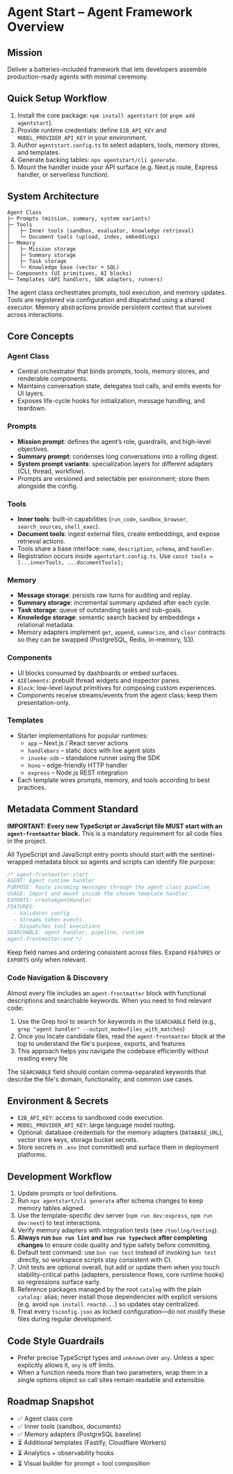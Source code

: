 # Agent Start – Agent Framework Overview

## Mission

Deliver a batteries-included framework that lets developers assemble production-ready agents with minimal ceremony.

## Quick Setup Workflow

1. Install the core package: `npm install agentstart` (or `pnpm add agentstart`).
2. Provide runtime credentials: define `E2B_API_KEY` and `MODEL_PROVIDER_API_KEY` in your environment.
3. Author `agentstart.config.ts` to select adapters, tools, memory stores, and templates.
4. Generate backing tables: `npx agentstart/cli generate`.
5. Mount the handler inside your API surface (e.g. Next.js route, Express handler, or serverless function).

## System Architecture

```
Agent Class
├─ Prompts (mission, summary, system variants)
├─ Tools
│   ├─ Inner tools (sandbox, evaluator, knowledge retrieval)
│   └─ Document tools (upload, index, embeddings)
├─ Memory
│   ├─ Mission storage
│   ├─ Summary storage
│   ├─ Task storage
│   └─ Knowledge base (vector + SQL)
├─ Components (UI primitives, AI blocks)
└─ Templates (API handlers, SDK adapters, runners)
```

The agent class orchestrates prompts, tool execution, and memory updates. Tools are registered via configuration and dispatched using a shared executor. Memory abstractions provide persistent context that survives across interactions.

## Core Concepts

### Agent Class

- Central orchestrator that binds prompts, tools, memory stores, and renderable components.
- Maintains conversation state, delegates tool calls, and emits events for UI layers.
- Exposes life-cycle hooks for initialization, message handling, and teardown.

### Prompts

- **Mission prompt**: defines the agent’s role, guardrails, and high-level objectives.
- **Summary prompt**: condenses long conversations into a rolling digest.
- **System prompt variants**: specialization layers for different adapters (CLI, thread, workflow).
- Prompts are versioned and selectable per environment; store them alongside the config.

### Tools

- **Inner tools**: built-in capabilities (`run_code`, `sandbox_browser`, `search_sources`, `shell_exec`).
- **Document tools**: ingest external files, create embeddings, and expose retrieval actions.
- Tools share a base interface: `name`, `description`, `schema`, and `handler`.
- Registration occurs inside `agentstart.config.ts`. Use `const tools = [...innerTools, ...documentTools];`

### Memory

- **Message storage**: persists raw turns for auditing and replay.
- **Summary storage**: incremental summary updated after each cycle.
- **Task storage**: queue of outstanding tasks and sub-goals.
- **Knowledge storage**: semantic search backed by embeddings + relational metadata.
- Memory adapters implement `get`, `append`, `summarize`, and `clear` contracts so they can be swapped (PostgreSQL, Redis, in-memory, S3).

### Components

- UI blocks consumed by dashboards or embed surfaces.
- `AIElements`: prebuilt thread widgets and inspector panes.
- `Block`: low-level layout primitives for composing custom experiences.
- Components receive streams/events from the agent class; keep them presentation-only.

### Templates

- Starter implementations for popular runtimes:
  - `app` – Next.js / React server actions
  - `handlebars` – static docs with live agent slots
  - `invoke-sdk` – standalone runner using the SDK
  - `hono` – edge-friendly HTTP handler
  - `express` – Node.js REST integration
- Each template wires prompts, memory, and tools according to best practices.

## Metadata Comment Standard

**IMPORTANT: Every new TypeScript or JavaScript file MUST start with an `agent-frontmatter` block.** This is a mandatory requirement for all code files in the project.

All TypeScript and JavaScript entry points should start with the sentinel-wrapped metadata block so agents and scripts can identify file purpose:

```ts
/* agent-frontmatter:start
AGENT: Agent runtime handler
PURPOSE: Route incoming messages through the agent class pipeline
USAGE: Import and mount inside the chosen template handler
EXPORTS: createAgentHandler
FEATURES:
  - Validates config
  - Streams token events
  - Dispatches tool executions
SEARCHABLE: agent handler, pipeline, runtime
agent-frontmatter:end */
```

Keep field names and ordering consistent across files. Expand `FEATURES` or `EXPORTS` only when relevant.

### Code Navigation & Discovery

Almost every file includes an `agent-frontmatter` block with functional descriptions and searchable keywords. When you need to find relevant code:

1. Use the Grep tool to search for keywords in the `SEARCHABLE` field (e.g., `grep "agent handler" --output_mode=files_with_matches`)
2. Once you locate candidate files, read the `agent-frontmatter` block at the top to understand the file's purpose, exports, and features
3. This approach helps you navigate the codebase efficiently without reading every file

The `SEARCHABLE` field should contain comma-separated keywords that describe the file's domain, functionality, and common use cases.

## Environment & Secrets

- `E2B_API_KEY`: access to sandboxed code execution.
- `MODEL_PROVIDER_API_KEY`: large language model routing.
- Optional: database credentials for the memory adapters (`DATABASE_URL`), vector store keys, storage bucket secrets.
- Store secrets in `.env` (not committed) and surface them in deployment platforms.

## Development Workflow

1. Update prompts or tool definitions.
2. Run `npx agentstart/cli generate` after schema changes to keep memory tables aligned.
3. Use the template-specific dev server (`npm run dev:express`, `npm run dev:next`) to test interactions.
4. Verify memory adapters with integration tests (see `/tooling/testing`).
5. **Always run `bun run lint` and `bun run typecheck` after completing changes** to ensure code quality and type safety before committing.
6. Default test command: use `bun run test` instead of invoking `bun test` directly, so workspace scripts stay consistent with CI.
7. Unit tests are optional overall, but add or update them when you touch stability-critical paths (adapters, persistence flows, core runtime hooks) so regressions surface early.
8. Reference packages managed by the root `catalog` with the plain `catalog:` alias; never install those dependencies with explicit versions (e.g. avoid `npm install react@...`) so updates stay centralized.
9. Treat every `tsconfig.json` as locked configuration—do not modify these files during regular development.

## Code Style Guardrails

- Prefer precise TypeScript types and `unknown` over `any`. Unless a spec explicitly allows it, `any` is off limits.
- When a function needs more than two parameters, wrap them in a single options object so call sites remain readable and extensible.

## Roadmap Snapshot

- ✅ Agent class core
- ✅ Inner tools (sandbox, documents)
- ✅ Memory adapters (PostgreSQL baseline)
- ⏳ Additional templates (Fastify, Cloudflare Workers)
- ⏳ Analytics + observability hooks
- ⏳ Visual builder for prompt + tool composition
